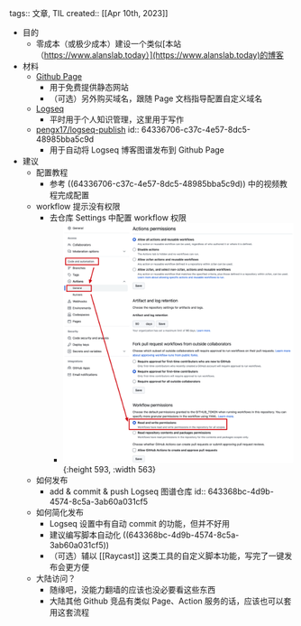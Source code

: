tags:: 文章, TIL
created:: [[Apr 10th, 2023]]

- 目的
	- 零成本（或极少成本）建设一个类似[本站（https://www.alanslab.today）](https://www.alanslab.today)的博客
- 材料
	- [Github Page](https://docs.github.com/en/pages/quickstart)
		- 用于免费提供静态网站
		- （可选）另外购买域名，跟随 Page 文档指导配置自定义域名
	- [Logseq](https://logseq.com/)
		- 平时用于个人知识管理，这里用于写作
	- [pengx17/logseq-publish](https://github.com/pengx17/logseq-publish)
	  id:: 64336706-c37c-4e57-8dc5-48985bba5c9d
		- 用于自动将 Logseq 博客图谱发布到 Github Page
- 建议
	- 配置教程
		- 参考 ((64336706-c37c-4e57-8dc5-48985bba5c9d)) 中的视频教程完成配置
	- workflow 提示没有权限
		- 去仓库 Settings 中配置 workflow 权限
			- ![image.png](../assets/image_1681090726708_0.png){:height 593, :width 563}
	- 如何发布
		- add & commit & push Logseq 图谱仓库
		  id:: 643368bc-4d9b-4574-8c5a-3ab60a031cf5
	- 如何简化发布
		- Logseq 设置中有自动 commit 的功能，但并不好用
		- 建议编写脚本自动化 ((643368bc-4d9b-4574-8c5a-3ab60a031cf5))
		- （可选）辅以 [[Raycast]] 这类工具的自定义脚本功能，写完了一键发布会更方便
	- 大陆访问？
		- 随缘吧，没能力翻墙的应该也没必要看这些东西
		- 大陆其他 Github 竞品有类似 Page、Action 服务的话，应该也可以套用这套流程